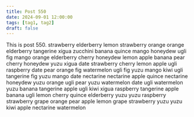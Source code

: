 ```yaml
---
title: Post 550
date: 2024-09-01 12:00:00
tags: [tag1, tag2]
draft: false
---
```

This is post 550.
strawberry
elderberry
lemon
strawberry
orange
orange
elderberry
tangerine
xigua
zucchini
banana
quince
mango
honeydew
ugli
fig
mango
orange
elderberry
cherry
honeydew
lemon
apple
banana
pear
cherry
honeydew
yuzu
xigua
date
strawberry
cherry
lemon
apple
ugli
raspberry
date
pear
orange
fig
watermelon
ugli
fig
yuzu
mango
kiwi
ugli
tangerine
fig
yuzu
mango
date
nectarine
nectarine
apple
quince
nectarine
honeydew
yuzu
orange
ugli
pear
yuzu
watermelon
date
ugli
watermelon
yuzu
banana
tangerine
apple
ugli
kiwi
xigua
raspberry
tangerine
apple
banana
ugli
lemon
cherry
quince
elderberry
yuzu
yuzu
raspberry
strawberry
grape
orange
pear
apple
lemon
grape
strawberry
yuzu
yuzu
kiwi
apple
nectarine
watermelon
